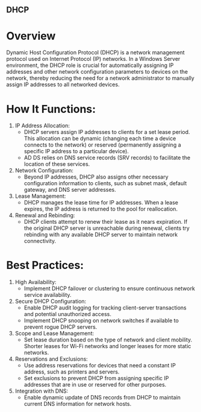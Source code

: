 ## DHCP
# Overview
Dynamic Host Configuration Protocol (DHCP) is a network management protocol used on Internet Protocol (IP) networks. In a Windows Server environment, the DHCP role is crucial for automatically assigning IP addresses and other network configuration parameters to devices on the network, thereby reducing the need for a network administrator to manually assign IP addresses to all networked devices.

# How It Functions:
1. IP Address Allocation:
   - DHCP servers assign IP addresses to clients for a set lease period. This allocation can be dynamic (changing each time a device connects to the network) or reserved (permanently assigning a specific IP address to a particular device).
   - AD DS relies on DNS service records (SRV records) to facilitate the location of these services.
2. Network Configuration:
   - Beyond IP addresses, DHCP also assigns other necessary configuration information to clients, such as subnet mask, default gateway, and DNS server addresses.
3. Lease Management:
   - DHCP manages the lease time for IP addresses. When a lease expires, the IP address is returned to the pool for reallocation.
4. Renewal and Rebinding:
   - DHCP clients attempt to renew their lease as it nears expiration. If the original DHCP server is unreachable during renewal, clients try rebinding with any available DHCP server to maintain network connectivity.

# Best Practices:
1. High Availability:
   - Implement DHCP failover or clustering to ensure continuous network service availability.
2. Secure DHCP Configuration:
   - Enable DHCP audit logging for tracking client-server transactions and potential unauthorized access.
   - Implement DHCP snooping on network switches if available to prevent rogue DHCP servers.
3. Scope and Lease Management:
   - Set lease duration based on the type of network and client mobility. Shorter leases for Wi-Fi networks and longer leases for more static networks.
4. Reservations and Exclusions:
   - Use address reservations for devices that need a constant IP address, such as printers and servers.
   - Set exclusions to prevent DHCP from assigning specific IP addresses that are in use or reserved for other purposes.
5. Integration with DNS:
   - Enable dynamic update of DNS records from DHCP to maintain current DNS information for network hosts.